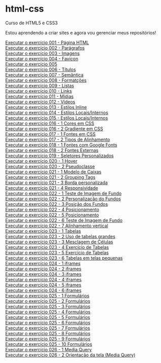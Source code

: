 # html-css
 Curso de HTML5 e CSS3

Estou aprendendo a criar sites e agora vou gerenciar meus repositórios!

<a href="https://brunagiammelaro.github.io/html-css/exercicios/ex001/index.html">Executar o exercício 001 - Página HTML</a><br>
<a href="https://brunagiammelaro.github.io/html-css/exercicios/ex002/index.html">Executar o exercício 002 - Parágrafos</a><br>
<a href="https://brunagiammelaro.github.io/html-css/exercicios/ex003/index.html">Executar o exercício 003 - Imagens</a><br>
<a href="https://brunagiammelaro.github.io/html-css/exercicios/ex004/index.html">Executar o exercício 004 - Favicon</a><br>
<a href="https://brunagiammelaro.github.io/html-css/exercicios/ex005/index.html">Executar o exercício 005</a><br>
<a href="https://brunagiammelaro.github.io/html-css/exercicios/ex006/index.html">Executar o exercício 006 - Títulos</a><br>
<a href="https://brunagiammelaro.github.io/html-css/exercicios/ex007/index.html">Executar o exercício 007 - Semântica</a><br>
<a href="https://brunagiammelaro.github.io/html-css/exercicios/ex008/index.html">Executar o exercício 008 - Formatções</a><br>
<a href="https://brunagiammelaro.github.io/html-css/exercicios/ex009/index.html">Executar o exercício 009 - Listas</a><br>
<a href="https://brunagiammelaro.github.io/html-css/exercicios/ex010/index.html">Executar o exercício 010 - Links</a><br>
<a href="https://brunagiammelaro.github.io/html-css/exercicios/ex011/index.html">Executar o exercício 011 - Mídias</a><br>
<a href="https://brunagiammelaro.github.io/html-css/exercicios/ex012/imagens/index.html">Executar o exercício 012 - Vídeos</a><br>
<a href="https://brunagiammelaro.github.io/html-css/exercicios/ex013/index.html">Executar o exercício 013 - Estilos Inline</a><br>
<a href="https://brunagiammelaro.github.io/html-css/exercicios/ex014/index.html">Executar o exercício 014 - Estilos Locais/Internos</a><br>
<a href="https://brunagiammelaro.github.io/html-css/exercicios/ex015/index.html">Executar o exercício 015 - Estilos Locais/Internos</a><br>
<a href="https://brunagiammelaro.github.io/html-css/exercicios/ex016/cor01.html">Executar o exercício 016 - 1 Cores em CSS</a><br>
<a href="https://brunagiammelaro.github.io/html-css/exercicios/ex016/cor02.html">Executar o exercício 016 - 2 Gradiente em CSS</a><br>
<a href="https://brunagiammelaro.github.io/html-css/exercicios/ex017/fonte01.html">Executar o exercício 017 - 1 Fontes em CSS</a><br>
<a href="https://brunagiammelaro.github.io/html-css/exercicios/ex017/fonte02.html">Executar o exercício 017 - 2 Tipos de Alinhamento</a><br>
<a href="https://brunagiammelaro.github.io/html-css/exercicios/ex018/fonte01.html">Executar o exercício 018 - 1 Fontes com Google Fonts</a><br>
<a href="https://brunagiammelaro.github.io/html-css/exercicios/ex018/fonte02.html">Executar o exercício 018 - 2 Fontes Externas</a><br>
<a href="https://brunagiammelaro.github.io/html-css/exercicios/ex019/seletor01.html">Executar o exercício 019 - Seletores Personalizados</a><br>
<a href="https://brunagiammelaro.github.io/html-css/exercicios/ex020/hover.html">Executar o exercício 020 - 1 Hover</a><br>
<a href="https://brunagiammelaro.github.io/html-css/exercicios/ex020/pseudockasse.html">Executar o exercício 020 - 2 Pseudoclasse</a><br>
<a href="https://brunagiammelaro.github.io/html-css/exercicios/ex021/caixa01.html">Executar o exercício 021 - 1 Modelo de Caixas</a><br>
<a href="https://brunagiammelaro.github.io/html-css/exercicios/ex021/caixa02.html">Executar o exercício 021 - 2 Grouping Tags</a><br>
<a href="https://brunagiammelaro.github.io/html-css/exercicios/ex021/caixa03.html">Executar o exercício 021 - 3 Borda personalizada</a><br>
<a href="https://brunagiammelaro.github.io/html-css/exercicios/ex021b/responsividade.html">Executar o exercício 021 - 4 Responsividade</a><br>
<a href="https://brunagiammelaro.github.io/html-css/exercicios/ex022/fundo001.html">Executar o exercício 022 - 1 Teste de Imagem de Fundo</a><br>
<a href="https://brunagiammelaro.github.io/html-css/exercicios/ex022/fundo002.html">Executar o exercício 022 - 2 Personalização do Fundos</a><br>
<a href="https://brunagiammelaro.github.io/html-css/exercicios/ex022/fundo003.html">Executar o exercício 022 - 3 Posição dos Fundos</a><br>
<a href="https://brunagiammelaro.github.io/html-css/exercicios/ex022/fundo004.html">Executar o exercício 022 - 4 Posicionamento</a><br>
<a href="https://brunagiammelaro.github.io/html-css/exercicios/ex022/fundo005.html">Executar o exercício 022 - 5 Posicionamento</a><br>
<a href="https://brunagiammelaro.github.io/html-css/exercicios/ex022/fundo006.html">Executar o exercício 022 - 6 Teste de Imagem de Fundo</a><br>
<a href="https://brunagiammelaro.github.io/html-css/exercicios/ex022/fundo007.html">Executar o exercício 022 - 7 Alinhamento vertical</a><br>
<a href="https://brunagiammelaro.github.io/html-css/exercicios/ex023/tabela001.html">Executar o exercício 023 - 1 Tabelas</a><br>
<a href="https://brunagiammelaro.github.io/html-css/exercicios/ex023/tabela002.html">Executar o exercício 023 - 2 Uso de tabelas grandes</a><br>
<a href="https://brunagiammelaro.github.io/html-css/exercicios/ex023/tabela003.html">Executar o exercício 023 - 3 Mesclagem de Células</a><br>
<a href="https://brunagiammelaro.github.io/html-css/exercicios/ex023/tabela004.html">Executar o exercício 023 - 4 Exercício de Tabelas</a><br>
<a href="https://brunagiammelaro.github.io/html-css/exercicios/ex023/tabela005.html">Executar o exercício 023 - 5 Exercício de Tabelas</a><br>
<a href="https://brunagiammelaro.github.io/html-css/exercicios/ex023/tabela006.html">Executar o exercício 023 - 6 Tabelas em telas pequenas</a><br>
<a href="https://brunagiammelaro.github.io/html-css/exercicios/ex024/iframe001.html">Executar o exercício 024 - 1 iframes</a><br>
<a href="https://brunagiammelaro.github.io/html-css/exercicios/ex024/iframe002.html">Executar o exercício 024 - 2 iframes</a><br>
<a href="https://brunagiammelaro.github.io/html-css/exercicios/ex024/iframe003.html">Executar o exercício 024 - 3 iframes</a><br>
<a href="https://brunagiammelaro.github.io/html-css/exercicios/ex024/iframe004.html">Executar o exercício 024 - 4 iframes</a><br>
<a href="https://brunagiammelaro.github.io/html-css/exercicios/ex024/iframe005.html">Executar o exercício 024 - 5 iframes</a><br>
<a href="https://brunagiammelaro.github.io/html-css/exercicios/ex024/iframe006.html">Executar o exercício 024 - 6 iframes</a><br>
<a href="https://brunagiammelaro.github.io/html-css/exercicios/ex025/form001.html">Executar o exercício 025 - 1 Formulários</a><br>
<a href="https://brunagiammelaro.github.io/html-css/exercicios/ex025/form002.html">Executar o exercício 025 - 2 Formulários</a><br>
<a href="https://brunagiammelaro.github.io/html-css/exercicios/ex025/form003.html">Executar o exercício 025 - 3 Formulários</a><br>
<a href="https://brunagiammelaro.github.io/html-css/exercicios/ex025/form004.html">Executar o exercício 025 - 4 Formulários</a><br>
<a href="https://brunagiammelaro.github.io/html-css/exercicios/ex025/form005.html">Executar o exercício 025 - 5 Formulários</a><br>
<a href="https://brunagiammelaro.github.io/html-css/exercicios/ex025/form006.html">Executar o exercício 025 - 6 Formulários</a><br>
<a href="https://brunagiammelaro.github.io/html-css/exercicios/ex025/form006.html">Executar o exercício 025 - 7 Formulários</a><br>
<a href="https://brunagiammelaro.github.io/html-css/exercicios/ex025/form008.html">Executar o exercício 025 - 8 Formulários</a><br>
<a href="https://brunagiammelaro.github.io/html-css/exercicios/ex025/form009.html">Executar o exercício 025 - 9 Formulários</a><br>
<a href="https://brunagiammelaro.github.io/html-css/exercicios/ex025/form010.html">Executar o exercício 025 - 10 Formulários</a><br>
<a href="https://brunagiammelaro.github.io/html-css/exercicios/ex026/mq001/index.html">Executar o exercício 026 - 1 Media Query</a><br>
<a href="https://brunagiammelaro.github.io/html-css/exercicios/ex026/mq002/index.html">Executar o exercício 026 - 2 Orientação da tela (Media Query)</a><br>